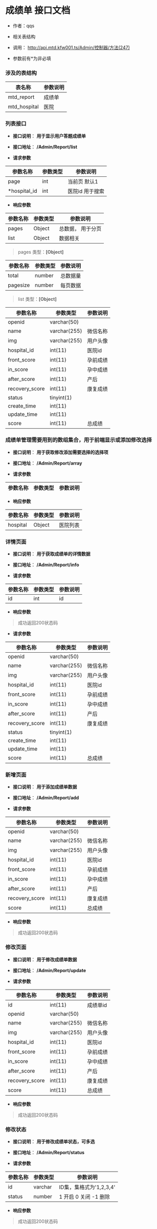 # 成绩单 接口文档

+ 作者：qqs

+ 相关表结构

+ 调用： http://api.mtd.kfw001.ts/Admin/控制器/方法(247)

+ 参数前有*为非必填

### 涉及的表结构

|  表名称  |  参数说明 |
| --------- |  ------- |
| mtd_report | 成绩单 |
| mtd_hospital | 医院 |


### 列表接口

+ __接口说明__： __用于显示用户答题成绩单__

+ __接口地址__： __/Admin/Report/list__

+ __请求参数__

|  参数名称  | 参数类型 | 参数说明 |
| --------- | -------- | ------- |
| page | int | 当前页 默认1 |
| *hospital_id | int | 医院id 用于搜索 |


+ __响应参数__

|  参数名称  | 参数类型 | 参数说明 |
| --------- | -------- | ------- |
| pages | Object | 总数据， 用于分页 |
| list | Object | 数据相关 |

>  pages 类型：__[Object]__

|  参数名称  | 参数类型 | 参数说明 |
| --------- | -------- | ------- |
| total | number | 总数据量  |
| pagesize | number |  每页数据 |

>  list 类型：__[Object]__

|  参数名称  | 参数类型 | 参数说明 |
| --------- | -------- | ------- |
| openid | varchar(50) |  |
| name | varchar(255) | 微信名称 |
| img | varchar(255) | 用户头像 |
| hospital_id | int(11) | 医院id |
| front_score | int(11) | 孕前成绩 |
| in_score | int(11) | 孕中成绩 |
| after_score | int(11) | 产后 |
| recovery_score | int(11) | 康复成绩 |
| status | tinyint(1) |  |
| create_time | int(11) |  |
| update_time | int(11) |  |
| score | int(11) | 总成绩 |



### 成绩单管理需要用到的数组集合，用于前端显示或添加修改选择

+ __接口说明__： __用于获取修改添加需要选择的选择项__

+ __接口地址__： __/Admin/Report/array__

+ __请求参数__

|  参数名称  | 参数类型 | 参数说明 |
| --------- | -------- | ------- |


+ __响应参数__

|  参数名称  | 参数类型 | 参数说明 |
| --------- | -------- | ------- |
| hospital | Object | 医院列表 |



### 详情页面

+ __接口说明__： __用于获取成绩单的详情数据__

+ __接口地址__： __/Admin/Report/info__

+ __请求参数__

|  参数名称  | 参数类型 | 参数说明 |
| --------- | -------- | ------- |
| id | int | id |


+ __响应参数__

> 成功返回200状态码

+ __请求参数__

|  参数名称  | 参数类型 | 参数说明 |
| --------- | -------- | ------- |
| openid | varchar(50) |  |
| name | varchar(255) | 微信名称 |
| img | varchar(255) | 用户头像 |
| hospital_id | int(11) | 医院id |
| front_score | int(11) | 孕前成绩 |
| in_score | int(11) | 孕中成绩 |
| after_score | int(11) | 产后 |
| recovery_score | int(11) | 康复成绩 |
| status | tinyint(1) |  |
| create_time | int(11) |  |
| update_time | int(11) |  |
| score | int(11) | 总成绩 |



### 新增页面

+ __接口说明__： __用于添加成绩单数据__

+ __接口地址__： __/Admin/Report/add__

+ __请求参数__

|  参数名称  | 参数类型 | 参数说明 |
| --------- | -------- | ------- |
| openid | varchar(50) |  |
| name | varchar(255) | 微信名称 |
| img | varchar(255) | 用户头像 |
| hospital_id | int(11) | 医院id |
| front_score | int(11) | 孕前成绩 |
| in_score | int(11) | 孕中成绩 |
| after_score | int(11) | 产后 |
| recovery_score | int(11) | 康复成绩 |
| score | int(11) | 总成绩 |


+ __响应参数__

> 成功返回200状态码



### 修改页面

+ __接口说明__： __用于修改成绩单数据__

+ __接口地址__： __/Admin/Report/update__

+ __请求参数__

|  参数名称  | 参数类型 | 参数说明 |
| --------- | -------- | ------- |
| id | int(11) | 成绩单id |
| openid | varchar(50) |  |
| name | varchar(255) | 微信名称 |
| img | varchar(255) | 用户头像 |
| hospital_id | int(11) | 医院id |
| front_score | int(11) | 孕前成绩 |
| in_score | int(11) | 孕中成绩 |
| after_score | int(11) | 产后 |
| recovery_score | int(11) | 康复成绩 |
| score | int(11) | 总成绩 |


+ __响应参数__

> 成功返回200状态码



### 修改状态

+ __接口说明__： __用于修改成绩单状态，可多选__

+ __接口地址__： __/Admin/Report/status__

+ __请求参数__

|  参数名称  | 参数类型 | 参数说明 |
| --------- | -------- | ------- |
| id | varchar | ID集，集格式为'1,2,3,4' |
| status | number | 1 开启  0 关闭  -1 删除  |


+ __响应参数__

> 成功返回200状态码